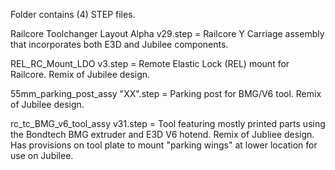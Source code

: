 Folder contains (4) STEP files.

Railcore Toolchanger Layout Alpha v29.step = Railcore Y Carriage assembly that incorporates both E3D and Jubilee components.

REL_RC_Mount_LDO v3.step = Remote Elastic Lock (REL) mount for Railcore.  Remix of Jubilee design.

55mm_parking_post_assy "XX".step = Parking post for BMG/V6 tool.  Remix of Jubilee design.

rc_tc_BMG_v6_tool_assy v31.step = Tool featuring mostly printed parts using the Bondtech BMG extruder and E3D V6 hotend.  Remix of Jubliee design.  Has provisions on tool plate to mount "parking wings" at lower location for use on Jubilee. 
